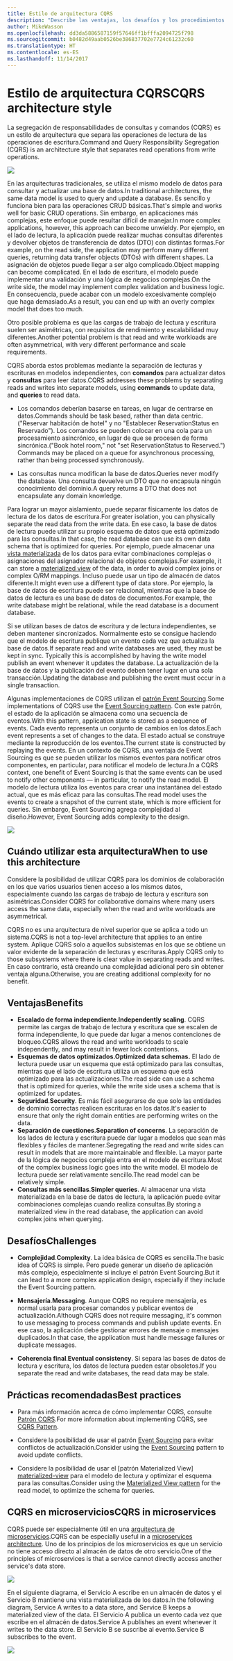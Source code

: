 ```yaml
---
title: Estilo de arquitectura CQRS
description: "Describe las ventajas, los desafíos y los procedimientos recomendados para las arquitecturas CQRS."
author: MikeWasson
ms.openlocfilehash: dd3da5886587159f57646ff1bfffa2094725f798
ms.sourcegitcommit: b0482d49aab0526be386837702e7724c61232c60
ms.translationtype: HT
ms.contentlocale: es-ES
ms.lasthandoff: 11/14/2017
---
```

# <a name="cqrs-architecture-style"></a><span data-ttu-id="b579b-103">Estilo de arquitectura CQRS</span><span class="sxs-lookup"><span data-stu-id="b579b-103">CQRS architecture style</span></span>

<span data-ttu-id="b579b-104">La segregación de responsabilidades de consultas y comandos (CQRS) es un estilo de arquitectura que separa las operaciones de lectura de las operaciones de escritura.</span><span class="sxs-lookup"><span data-stu-id="b579b-104">Command and Query Responsibility Segregation (CQRS) is an architecture style that separates read operations from write operations.</span></span> 

![](./images/cqrs-logical.svg)

<span data-ttu-id="b579b-105">En las arquitecturas tradicionales, se utiliza el mismo modelo de datos para consultar y actualizar una base de datos.</span><span class="sxs-lookup"><span data-stu-id="b579b-105">In traditional architectures, the same data model is used to query and update a database.</span></span> <span data-ttu-id="b579b-106">Es sencillo y funciona bien para las operaciones CRUD básicas.</span><span class="sxs-lookup"><span data-stu-id="b579b-106">That's simple and works well for basic CRUD operations.</span></span> <span data-ttu-id="b579b-107">Sin embargo, en aplicaciones más complejas, este enfoque puede resultar difícil de manejar.</span><span class="sxs-lookup"><span data-stu-id="b579b-107">In more complex applications, however, this approach can become unwieldy.</span></span> <span data-ttu-id="b579b-108">Por ejemplo, en el lado de lectura, la aplicación puede realizar muchas consultas diferentes y devolver objetos de transferencia de datos (DTO) con distintas formas.</span><span class="sxs-lookup"><span data-stu-id="b579b-108">For example, on the read side, the application may perform many different queries, returning data transfer objects (DTOs) with different shapes.</span></span> <span data-ttu-id="b579b-109">La asignación de objetos puede llegar a ser algo complicado.</span><span class="sxs-lookup"><span data-stu-id="b579b-109">Object mapping can become complicated.</span></span> <span data-ttu-id="b579b-110">En el lado de escritura, el modelo puede implementar una validación y una lógica de negocios complejas.</span><span class="sxs-lookup"><span data-stu-id="b579b-110">On the write side, the model may implement complex validation and business logic.</span></span> <span data-ttu-id="b579b-111">En consecuencia, puede acabar con un modelo excesivamente complejo que haga demasiado.</span><span class="sxs-lookup"><span data-stu-id="b579b-111">As a result, you can end up with an overly complex model that does too much.</span></span>

<span data-ttu-id="b579b-112">Otro posible problema es que las cargas de trabajo de lectura y escritura suelen ser asimétricas, con requisitos de rendimiento y escalabilidad muy diferentes.</span><span class="sxs-lookup"><span data-stu-id="b579b-112">Another potential problem is that read and write workloads are often asymmetrical, with very different performance and scale requirements.</span></span> 

<span data-ttu-id="b579b-113">CQRS aborda estos problemas mediante la separación de lecturas y escrituras en modelos independientes, con **comandos** para actualizar datos y **consultas** para leer datos.</span><span class="sxs-lookup"><span data-stu-id="b579b-113">CQRS addresses these problems by separating reads and writes into separate models, using **commands** to update data, and **queries** to read data.</span></span>

- <span data-ttu-id="b579b-114">Los comandos deberían basarse en tareas, en lugar de centrarse en datos.</span><span class="sxs-lookup"><span data-stu-id="b579b-114">Commands should be task based, rather than data centric.</span></span> <span data-ttu-id="b579b-115">("Reservar habitación de hotel" y no "Establecer ReservationStatus en Reservado"). Los comandos se pueden colocar en una cola para un procesamiento asincrónico, en lugar de que se procesen de forma sincrónica.</span><span class="sxs-lookup"><span data-stu-id="b579b-115">("Book hotel room," not "set ReservationStatus to Reserved.") Commands may be placed on a queue for asynchronous processing, rather than being processed synchronously.</span></span>

- <span data-ttu-id="b579b-116">Las consultas nunca modifican la base de datos.</span><span class="sxs-lookup"><span data-stu-id="b579b-116">Queries never modify the database.</span></span> <span data-ttu-id="b579b-117">Una consulta devuelve un DTO que no encapsula ningún conocimiento del dominio.</span><span class="sxs-lookup"><span data-stu-id="b579b-117">A query returns a DTO that does not encapsulate any domain knowledge.</span></span>

<span data-ttu-id="b579b-118">Para lograr un mayor aislamiento, puede separar físicamente los datos de lectura de los datos de escritura.</span><span class="sxs-lookup"><span data-stu-id="b579b-118">For greater isolation, you can physically separate the read data from the write data.</span></span> <span data-ttu-id="b579b-119">En ese caso, la base de datos de lectura puede utilizar su propio esquema de datos que está optimizado para las consultas.</span><span class="sxs-lookup"><span data-stu-id="b579b-119">In that case, the read database can use its own data schema that is optimized for queries.</span></span> <span data-ttu-id="b579b-120">Por ejemplo, puede almacenar una [vista materializada][materialized-view] de los datos para evitar combinaciones complejas o asignaciones del asignador relacional de objetos complejas.</span><span class="sxs-lookup"><span data-stu-id="b579b-120">For example, it can store a [materialized view][materialized-view] of the data, in order to avoid complex joins or complex O/RM mappings.</span></span> <span data-ttu-id="b579b-121">Incluso puede usar un tipo de almacén de datos diferente.</span><span class="sxs-lookup"><span data-stu-id="b579b-121">It might even use a different type of data store.</span></span> <span data-ttu-id="b579b-122">Por ejemplo, la base de datos de escritura puede ser relacional, mientras que la base de datos de lectura es una base de datos de documentos.</span><span class="sxs-lookup"><span data-stu-id="b579b-122">For example, the write database might be relational, while the read database is a document database.</span></span>

<span data-ttu-id="b579b-123">Si se utilizan bases de datos de escritura y de lectura independientes, se deben mantener sincronizados. Normalmente esto se consigue haciendo que el modelo de escritura publique un evento cada vez que actualiza la base de datos.</span><span class="sxs-lookup"><span data-stu-id="b579b-123">If separate read and write databases are used, they must be kept in sync. Typically this is accomplished by  having the write model publish an event whenever it updates the database.</span></span> <span data-ttu-id="b579b-124">La actualización de la base de datos y la publicación del evento deben tener lugar en una sola transacción.</span><span class="sxs-lookup"><span data-stu-id="b579b-124">Updating the database and publishing the event must occur in a single transaction.</span></span> 

<span data-ttu-id="b579b-125">Algunas implementaciones de CQRS utilizan el [patrón Event Sourcing][event-sourcing].</span><span class="sxs-lookup"><span data-stu-id="b579b-125">Some implementations of CQRS use the [Event Sourcing pattern][event-sourcing].</span></span> <span data-ttu-id="b579b-126">Con este patrón, el estado de la aplicación se almacena como una secuencia de eventos.</span><span class="sxs-lookup"><span data-stu-id="b579b-126">With this pattern, application state is stored as a sequence of events.</span></span> <span data-ttu-id="b579b-127">Cada evento representa un conjunto de cambios en los datos.</span><span class="sxs-lookup"><span data-stu-id="b579b-127">Each event represents a set of changes to the data.</span></span> <span data-ttu-id="b579b-128">El estado actual se construye mediante la reproducción de los eventos.</span><span class="sxs-lookup"><span data-stu-id="b579b-128">The current state is constructed by replaying the events.</span></span> <span data-ttu-id="b579b-129">En un contexto de CQRS, una ventaja de Event Sourcing es que se pueden utilizar los mismos eventos para notificar otros componentes, en particular, para notificar el modelo de lectura.</span><span class="sxs-lookup"><span data-stu-id="b579b-129">In a CQRS context, one benefit of Event Sourcing is that the same events can be used to notify other components &mdash; in particular, to notify the read model.</span></span> <span data-ttu-id="b579b-130">El modelo de lectura utiliza los eventos para crear una instantánea del estado actual, que es más eficaz para las consultas.</span><span class="sxs-lookup"><span data-stu-id="b579b-130">The read model uses the events to create a snapshot of the current state, which is more efficient for queries.</span></span> <span data-ttu-id="b579b-131">Sin embargo, Event Sourcing agrega complejidad al diseño.</span><span class="sxs-lookup"><span data-stu-id="b579b-131">However, Event Sourcing adds complexity to the design.</span></span>

![](./images/cqrs-events.svg)

## <a name="when-to-use-this-architecture"></a><span data-ttu-id="b579b-132">Cuándo utilizar esta arquitectura</span><span class="sxs-lookup"><span data-stu-id="b579b-132">When to use this architecture</span></span>

<span data-ttu-id="b579b-133">Considere la posibilidad de utilizar CQRS para los dominios de colaboración en los que varios usuarios tienen acceso a los mismos datos, especialmente cuando las cargas de trabajo de lectura y escritura son asimétricas.</span><span class="sxs-lookup"><span data-stu-id="b579b-133">Consider CQRS for collaborative domains where many users access the same data, especially when the read and write workloads are asymmetrical.</span></span>

<span data-ttu-id="b579b-134">CQRS no es una arquitectura de nivel superior que se aplica a todo un sistema.</span><span class="sxs-lookup"><span data-stu-id="b579b-134">CQRS is not a top-level architecture that applies to an entire system.</span></span> <span data-ttu-id="b579b-135">Aplique CQRS solo a aquellos subsistemas en los que se obtiene un valor evidente de la separación de lecturas y escrituras.</span><span class="sxs-lookup"><span data-stu-id="b579b-135">Apply CQRS only to those subsystems where there is clear value in separating reads and writes.</span></span> <span data-ttu-id="b579b-136">En caso contrario, está creando una complejidad adicional pero sin obtener ventaja alguna.</span><span class="sxs-lookup"><span data-stu-id="b579b-136">Otherwise, you are creating additional complexity for no benefit.</span></span>

## <a name="benefits"></a><span data-ttu-id="b579b-137">Ventajas</span><span class="sxs-lookup"><span data-stu-id="b579b-137">Benefits</span></span>

- <span data-ttu-id="b579b-138">**Escalado de forma independiente**.</span><span class="sxs-lookup"><span data-stu-id="b579b-138">**Independently scaling**.</span></span> <span data-ttu-id="b579b-139">CQRS permite las cargas de trabajo de lectura y escritura que se escalen de forma independiente, lo que puede dar lugar a menos contenciones de bloqueo.</span><span class="sxs-lookup"><span data-stu-id="b579b-139">CQRS allows the read and write workloads to scale independently, and may result in fewer lock contentions.</span></span>
- <span data-ttu-id="b579b-140">**Esquemas de datos optimizados.**</span><span class="sxs-lookup"><span data-stu-id="b579b-140">**Optimized data schemas.**</span></span>  <span data-ttu-id="b579b-141">El lado de lectura puede usar un esquema que está optimizado para las consultas, mientras que el lado de escritura utiliza un esquema que está optimizado para las actualizaciones.</span><span class="sxs-lookup"><span data-stu-id="b579b-141">The read side can use a schema that is optimized for queries, while the write side uses a schema that is optimized for updates.</span></span>  
- <span data-ttu-id="b579b-142">**Seguridad**.</span><span class="sxs-lookup"><span data-stu-id="b579b-142">**Security**.</span></span> <span data-ttu-id="b579b-143">Es más fácil asegurarse de que solo las entidades de dominio correctas realicen escrituras en los datos.</span><span class="sxs-lookup"><span data-stu-id="b579b-143">It's easier to ensure that only the right domain entities are performing writes on the data.</span></span>
- <span data-ttu-id="b579b-144">**Separación de cuestiones**.</span><span class="sxs-lookup"><span data-stu-id="b579b-144">**Separation of concerns**.</span></span> <span data-ttu-id="b579b-145">La separación de los lados de lectura y escritura puede dar lugar a modelos que sean más flexibles y fáciles de mantener.</span><span class="sxs-lookup"><span data-stu-id="b579b-145">Segregating the read and write sides can result in models that are more maintainable and flexible.</span></span> <span data-ttu-id="b579b-146">La mayor parte de la lógica de negocios compleja entra en el modelo de escritura.</span><span class="sxs-lookup"><span data-stu-id="b579b-146">Most of the complex business logic goes into the write model.</span></span> <span data-ttu-id="b579b-147">El modelo de lectura puede ser relativamente sencillo.</span><span class="sxs-lookup"><span data-stu-id="b579b-147">The read model can be relatively simple.</span></span>
- <span data-ttu-id="b579b-148">**Consultas más sencillas**.</span><span class="sxs-lookup"><span data-stu-id="b579b-148">**Simpler queries**.</span></span> <span data-ttu-id="b579b-149">Al almacenar una vista materializada en la base de datos de lectura, la aplicación puede evitar combinaciones complejas cuando realiza consultas.</span><span class="sxs-lookup"><span data-stu-id="b579b-149">By storing a materialized view in the read database, the application can avoid complex joins when querying.</span></span>

## <a name="challenges"></a><span data-ttu-id="b579b-150">Desafíos</span><span class="sxs-lookup"><span data-stu-id="b579b-150">Challenges</span></span>

- <span data-ttu-id="b579b-151">**Complejidad**.</span><span class="sxs-lookup"><span data-stu-id="b579b-151">**Complexity**.</span></span> <span data-ttu-id="b579b-152">La idea básica de CQRS es sencilla.</span><span class="sxs-lookup"><span data-stu-id="b579b-152">The basic idea of CQRS is simple.</span></span> <span data-ttu-id="b579b-153">Pero puede generar un diseño de aplicación más complejo, especialmente si incluye el patrón Event Sourcing.</span><span class="sxs-lookup"><span data-stu-id="b579b-153">But it can lead to a more complex application design, especially if they include the Event Sourcing pattern.</span></span>

- <span data-ttu-id="b579b-154">**Mensajería**.</span><span class="sxs-lookup"><span data-stu-id="b579b-154">**Messaging**.</span></span> <span data-ttu-id="b579b-155">Aunque CQRS no requiere mensajería, es normal usarla para procesar comandos y publicar eventos de actualización.</span><span class="sxs-lookup"><span data-stu-id="b579b-155">Although CQRS does not require messaging, it's common to use messaging to process commands and publish update events.</span></span> <span data-ttu-id="b579b-156">En ese caso, la aplicación debe gestionar errores de mensaje o mensajes duplicados.</span><span class="sxs-lookup"><span data-stu-id="b579b-156">In that case, the application must handle message failures or duplicate messages.</span></span> 

- <span data-ttu-id="b579b-157">**Coherencia final**.</span><span class="sxs-lookup"><span data-stu-id="b579b-157">**Eventual consistency**.</span></span> <span data-ttu-id="b579b-158">Si separa las bases de datos de lectura y escritura, los datos de lectura pueden estar obsoletos.</span><span class="sxs-lookup"><span data-stu-id="b579b-158">If you separate the read and write databases, the read data may be stale.</span></span> 

## <a name="best-practices"></a><span data-ttu-id="b579b-159">Prácticas recomendadas</span><span class="sxs-lookup"><span data-stu-id="b579b-159">Best practices</span></span>

- <span data-ttu-id="b579b-160">Para más información acerca de cómo implementar CQRS, consulte [Patrón CQRS][cqrs-pattern].</span><span class="sxs-lookup"><span data-stu-id="b579b-160">For more information about implementing CQRS, see [CQRS Pattern][cqrs-pattern].</span></span>

- <span data-ttu-id="b579b-161">Considere la posibilidad de usar el patrón [Event Sourcing][event-sourcing] para evitar conflictos de actualización.</span><span class="sxs-lookup"><span data-stu-id="b579b-161">Consider using the [Event Sourcing][event-sourcing] pattern to avoid update conflicts.</span></span>

- <span data-ttu-id="b579b-162">Considere la posibilidad de usar el [patrón Materialized View] [materialized-view] para el modelo de lectura y optimizar el esquema para las consultas.</span><span class="sxs-lookup"><span data-stu-id="b579b-162">Consider using the [Materialized View pattern][materialized-view] for the read model, to optimize the schema for queries.</span></span>

## <a name="cqrs-in-microservices"></a><span data-ttu-id="b579b-163">CQRS en microservicios</span><span class="sxs-lookup"><span data-stu-id="b579b-163">CQRS in microservices</span></span>

<span data-ttu-id="b579b-164">CQRS puede ser especialmente útil en una [arquitectura de microservicios][microservices].</span><span class="sxs-lookup"><span data-stu-id="b579b-164">CQRS can be especially useful in a [microservices architecture][microservices].</span></span> <span data-ttu-id="b579b-165">Uno de los principios de los microservicios es que un servicio no tiene acceso directo al almacén de datos de otro servicio.</span><span class="sxs-lookup"><span data-stu-id="b579b-165">One of the principles of microservices is that a service cannot directly access another service's data store.</span></span>

![](./images/cqrs-microservices-wrong.png)

<span data-ttu-id="b579b-166">En el siguiente diagrama, el Servicio A escribe en un almacén de datos y el Servicio B mantiene una vista materializada de los datos.</span><span class="sxs-lookup"><span data-stu-id="b579b-166">In the following diagram, Service A writes to a data store, and Service B keeps a materialized view of the data.</span></span> <span data-ttu-id="b579b-167">El Servicio A publica un evento cada vez que escribe en el almacén de datos.</span><span class="sxs-lookup"><span data-stu-id="b579b-167">Service A publishes an event whenever it writes to the data store.</span></span> <span data-ttu-id="b579b-168">El Servicio B se suscribe al evento.</span><span class="sxs-lookup"><span data-stu-id="b579b-168">Service B subscribes to the event.</span></span>

![](./images/cqrs-microservices-right.png)


<!-- links -->

[cqrs-pattern]: ../../patterns/cqrs.md
[event-sourcing]: ../../patterns/event-sourcing.md
[materialized-view]: ../../patterns/materialized-view.md
[microservices]: ./microservices.md
